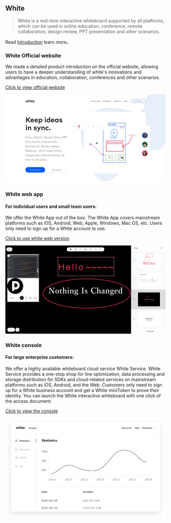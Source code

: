 ## White

> White is a real-time interactive whiteboard supported by all platforms, which can be used in online education, conference, remote collaboration, design review, PPT presentation and other scenarios.

Read [Introduction](introduction.md) learn more。

### White Official website

We made a detailed product introduction on the official website, allowing users to have a deeper understanding of white's innovations and advantages in education, collaboration, conferences and other scenarios.

[Click to view official website](https://www.herewhite.com)

![demo-2.png](../_images/en-uk/landing_page.jpg)

### White web app

#### For individual users and small team users:

We offer the White App out of the box. The White App covers mainstream platforms such as iOS, Android, Web, Apple, Windows, Mac OS, etc. Users only need to sign up for a White account to use.

[Click to use white web version](https://usapp.herewhite.com)

![demo-2.png](../_images/en-uk/web_app.png)

### White console

#### For large enterprise customers:

We offer a highly available whiteboard cloud service White Service. White Service provides a one-stop shop for line optimization, data processing and storage distribution for SDKs and cloud-related services on mainstream platforms such as iOS, Android, and the Web. Customers only need to sign up for a White business account and get a White miniToken to prove their identity. You can launch the White interactive whiteboard with one click of the access document.

[Click to view the console](https://console.herewhite.com)

![demo-2.png](../_images/en-uk/console_page.jpg)
